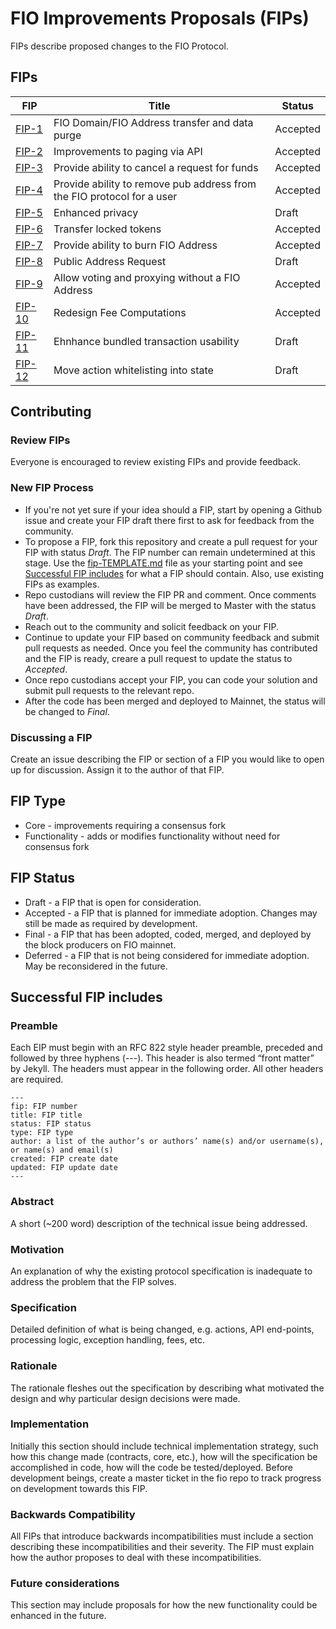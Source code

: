 # FIO Improvements Proposals (FIPs)
FIPs describe proposed changes to the FIO Protocol.

## FIPs
|FIP|Title|Status|
|---|---|---|
|[FIP-1](fip-0001.md)|FIO Domain/FIO Address transfer and data purge|Accepted|
|[FIP-2](fip-0002.md)|Improvements to paging via API|Accepted|
|[FIP-3](fip-0003.md)|Provide ability to cancel a request for funds|Accepted|
|[FIP-4](fip-0004.md)|Provide ability to remove pub address from the FIO protocol for a user|Accepted|
|[FIP-5](fip-0005.md)|Enhanced privacy|Draft|
|[FIP-6](fip-0006.md)|Transfer locked tokens|Accepted|
|[FIP-7](fip-0007.md)|Provide ability to burn FIO Address|Accepted|
|[FIP-8](fip-0008.md)|Public Address Request|Draft|
|[FIP-9](fip-0009.md)|Allow voting and proxying without a FIO Address|Accepted|
|[FIP-10](fip-0010.md)|Redesign Fee Computations|Accepted|
|[FIP-11](fip-0011.md)|Ehnhance bundled transaction usability|Draft|
|[FIP-12](fip-0012.md)|Move action whitelisting into state|Draft|

## Contributing
### Review FIPs
Everyone is encouraged to review existing FIPs and provide feedback.
### New FIP Process
* If you're not yet sure if your idea should a FIP, start by opening a Github issue and create your FIP draft there first to ask for feedback from the community.
* To propose a FIP, fork this repository and create a pull request for your FIP with status *Draft*. The FIP number can remain undetermined at this stage. Use the [fip-TEMPLATE.md](fip-TEMPLATE.md) file as your starting point and see [Successful FIP includes](fips#successful-fip-includes) for what a FIP should contain. Also, use existing FIPs as examples.
* Repo custodians will review the FIP PR and comment. Once comments have been addressed, the FIP will be merged to Master with the status *Draft*.
* Reach out to the community and solicit feedback on your FIP.
* Continue to update your FIP based on community feedback and submit pull requests as needed. Once you feel the community has contributed and the FIP is ready, creare a pull request to update the status to *Accepted*.
* Once repo custodians accept your FIP, you can code your solution and submit pull requests to the relevant repo.
* After the code has been merged and deployed to Mainnet, the status will be changed to *Final*.
### Discussing a FIP
Create an issue describing the FIP or section of a FIP you would like to open up for discussion. Assign it to the author of that FIP.

## FIP Type
* Core - improvements requiring a consensus fork
* Functionality - adds or modifies functionality without need for consensus fork

## FIP Status
* Draft - a FIP that is open for consideration.
* Accepted - a FIP that is planned for immediate adoption. Changes may still be made as required by development.
* Final - a FIP that has been adopted, coded, merged, and deployed by the block producers on FIO mainnet.
* Deferred - a FIP that is not being considered for immediate adoption. May be reconsidered in the future.

## Successful FIP includes
### Preamble
Each EIP must begin with an RFC 822 style header preamble, preceded and followed by three hyphens (---). This header is also termed “front matter” by Jekyll. The headers must appear in the following order. All other headers are required.
```
---
fip: FIP number
title: FIP title
status: FIP status
type: FIP type
author: a list of the author’s or authors’ name(s) and/or username(s), or name(s) and email(s)
created: FIP create date
updated: FIP update date
---
```
### Abstract
A short (~200 word) description of the technical issue being addressed.

### Motivation
An explanation of why the existing protocol specification is inadequate to address the problem that the FIP solves.

### Specification
Detailed definition of what is being changed, e.g. actions, API end-points, processing logic, exception handling, fees, etc.

### Rationale
The rationale fleshes out the specification by describing what motivated the design and why particular design decisions were made.

### Implementation
Initially this section should include technical implementation strategy, such how this change made (contracts, core, etc.), how will the specification be accomplished in code, how will the code be tested/deployed. Before development beings, create a master ticket in the fio repo to track progress on development towards this FIP.

### Backwards Compatibility
All FIPs that introduce backwards incompatibilities must include a section describing these incompatibilities and their severity. The FIP must explain how the author proposes to deal with these incompatibilities.

### Future considerations
This section may include proposals for how the new functionality could be enhanced in the future.
